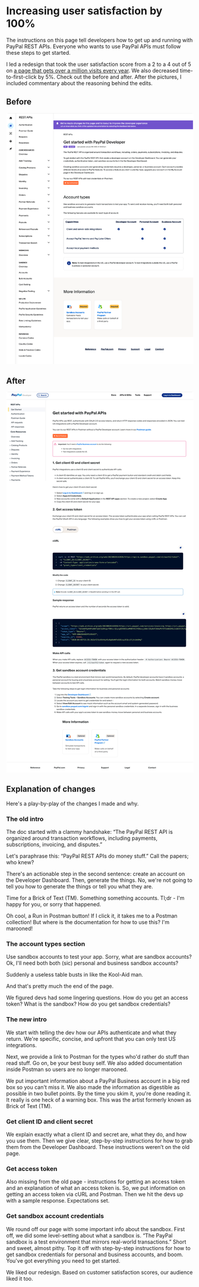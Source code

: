 # Increasing user satisfaction by 100%

The instructions on this page tell developers how to get up and running with PayPal REST APIs. Everyone who wants to use PayPal APIs must follow these steps to get started.

I led a redesign that took the user satisfaction score from a 2 to a 4 out of 5 on [a page that gets over a million visits every year](https://developer.paypal.com/api/rest/). We also decreased time-to-first-click by 5%. Check out the before and after. After the pictures, I included commentary about the reasoning behind the edits.

## Before

![API get started page before redesign](https://github.com/hownbey/portfolio/blob/main/img/before.png)

## After

![API get started page after redesign](https://github.com/hownbey/portfolio/blob/main/img/after.png)

## Explanation of changes

Here's a play-by-play of the changes I made and why.

### The old intro

The doc started with a clammy handshake: “The PayPal REST API is organized around transaction workflows, including payments, subscriptions, invoicing, and disputes.”

Let's paraphrase this: “PayPal REST APIs do money stuff.” Call the papers; who knew?

There's an actionable step in the second sentence: create an account on the Developer Dashboard. Then, generate the things. No, we're not going to tell you how to generate the things or tell you what they are.

Time for a Brick of Text (TM). Something something accounts. Tl;dr - I'm happy for you, or sorry that happened.

Oh cool, a Run in Postman button! If I click it, it takes me to a Postman collection! But where is the documentation for how to use this? I'm marooned!

### The account types section

Use sandbox accounts to test your app. Sorry, what are sandbox accounts? Ok, I'll need both both (sic) personal and business sandbox accounts?

Suddenly a useless table busts in like the Kool-Aid man.

And that's pretty much the end of the page.

We figured devs had some lingering questions. How do you get an access token? What is the sandbox? How do you get sandbox credentials?

### The new intro

We start with telling the dev how our APIs authenticate and what they return. We're specific, concise, and upfront that you can only test US integrations.

Next, we provide a link to Postman for the types who'd rather do stuff than read stuff. Go on, be your best busy self. We also added documentation inside Postman so users are no longer marooned.

We put important information about a PayPal Business account in a big red box so you can't miss it. We also made the information as digestible as possible in two bullet points. By the time you skim it, you're done reading it. It really is one heck of a warning box. This was the artist formerly known as Brick of Text (TM).

### Get client ID and client secret

We explain exactly what a client ID and secret are, what they do, and how you use them. Then we give clear, step-by-step instructions for how to grab them from the Developer Dashboard. These instructions weren’t on the old page.

### Get access token

Also missing from the old page - instructions for getting an access token and an explanation of what an access token is. So, we put information on getting an access token via cURL and Postman. Then we hit the devs up with a sample response. Expectations set.

### Get sandbox account credentials

We round off our page with some important info about the sandbox. First off, we did some level-setting about what a sandbox is. “The PayPal sandbox is a test environment that mirrors real-world transactions.” Short and sweet, almost pithy. Top it off with step-by-step instructions for how to get sandbox credentials for personal and business accounts, and boom. You've got everything you need to get started.

We liked our redesign. Based on customer satisfaction scores, our audience liked it too.
